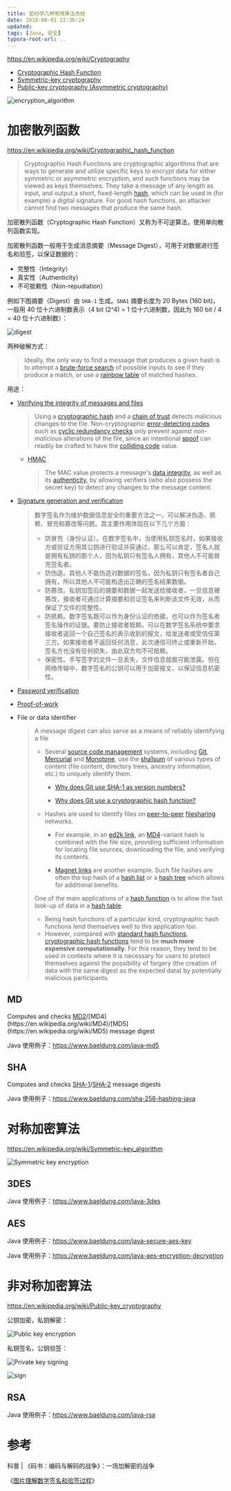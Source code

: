 ```yaml
---
title: 密码学几种常用算法总结
date: 2018-06-01 22:36:24
updated:
tags: [Java, 安全]
typora-root-url: ..
---
```


https://en.wikipedia.org/wiki/Cryptography

* [Cryptographic Hash Function](https://en.wikipedia.org/wiki/Cryptographic_hash_function)
* [Symmetric-key cryptography](https://en.wikipedia.org/wiki/Symmetric-key_algorithm)
* [Public-key cryptography (Asymmetric cryptography)](https://en.wikipedia.org/wiki/Public-key_cryptography)

![encryption_algorithm](/img/security/encryption_algorithm.png)

# 加密散列函数

https://en.wikipedia.org/wiki/Cryptographic_hash_function

> Cryptographic Hash Functions are cryptographic algorithms that are ways to generate and utilize specific keys to encrypt data for either symmetric or asymmetric encryption, and such functions may be viewed as keys themselves. They take a message of any length as input, and output a short, fixed-length [hash](https://en.wikipedia.org/wiki/Hash_function), which can be used in (for example) a digital signature. For good hash functions, an attacker cannot find two messages that produce the same hash.

加密散列函数（Cryptographic Hash Function）又称为不可逆算法，使用单向散列函数实现。

加密散列函数一般用于生成消息摘要（Message Digest），可用于对数据进行签名和验签，以保证数据的：

* 完整性（Integrity）
* 真实性（Authenticity）
* 不可抵赖性（Non-repudiation）

例如下图摘要（Digest）由 `SHA-1` 生成。`SHA1` 摘要长度为 20 Bytes (160 bit)，一般用 40 位十六进制数表示（4 bit (2^4) = 1 位十六进制数，因此为 160 bit / 4 = 40 位十六进制数）：

![digest](/img/security/Digest.svg)

两种破解方式：

> Ideally, the only way to find a message that produces a given hash is to attempt a [brute-force search](https://en.wikipedia.org/wiki/Brute-force_search) of possible inputs to see if they produce a match, or use a [rainbow table](https://en.wikipedia.org/wiki/Rainbow_table) of matched hashes.

用途：

* [Verifying the integrity of messages and files](https://en.wikipedia.org/wiki/File_verification)

  > Using a [cryptographic hash](https://en.wikipedia.org/wiki/Cryptographic_hash_function) and a [chain of trust](https://en.wikipedia.org/wiki/Chain_of_trust) detects malicious changes to the file. Non-cryptographic [error-detecting codes](https://en.wikipedia.org/wiki/Error-detecting_code) such as [cyclic redundancy checks](https://en.wikipedia.org/wiki/Cyclic_redundancy_check) only prevent against *non-malicious* alterations of the file, since an intentional [spoof](https://en.wikipedia.org/wiki/Spoofing_attack) can readily be crafted to have the [colliding code](https://en.wikipedia.org/wiki/Collision_attack) value.

  * [HMAC](https://en.wikipedia.org/wiki/HMAC)

    > The MAC value protects a message's [data integrity](https://en.wikipedia.org/wiki/Data_integrity), as well as its [authenticity](https://en.wikipedia.org/wiki/Message_authentication), by allowing verifiers (who also possess the secret key) to detect any changes to the message content.

* [Signature generation and verification](https://en.wikipedia.org/wiki/Digital_signature)

  > 数字签名作为维护数据信息安全的重要方法之一，可以解决伪造、抵赖、冒充和篡改等问题。其主要作用体现在以下几个方面：
  >
  > - 防冒充（身份认证）。在数字签名中，当使用私钥签名时，如果接收方或验证方用其公钥进行验证并获通过，那么可以肯定，签名人就是拥有私钥的那个人，因为私钥只有签名人拥有，其他人不可能冒充签名者。
  > - 防伪造。其他人不能伪造对数据的签名，因为私钥只有签名者自己拥有，所以其他人不可能构造出正确的签名结果数据。
  > - 防篡改。私钥加签后的摘要和数据一起发送给接收者，一旦信息被篡改，接收者可通过计算摘要和验证签名来判断该文件无效，从而保证了文件的完整性。
  > - 防抵赖。数字签名既可以作为身份认证的依据，也可以作为签名者签名操作的证据。要防止接收者抵赖，可以在数字签名系统中要求接收者返回一个自己签名的表示收到的报文，给发送者或受信任第三方。如果接收者不返回任何消息，此次通信可终止或重新开始，签名方也没有任何损失，由此双方均不可抵赖。
  > - 保密性。手写签字的文件一旦丢失，文件信息就极可能泄露。但在网络传输中，数字签名的公钥可以用于加密报文，以保证信息机密性。

* [Password verification](https://en.wikipedia.org/wiki/Password_hashing)

* [Proof-of-work](https://en.wikipedia.org/wiki/Proof-of-work_system)

* File or data identifier

  > A message digest can also serve as a means of reliably identifying a file
  >
  > * Several [source code management](https://en.wikipedia.org/wiki/Source_Code_Management) systems, including [Git](https://en.wikipedia.org/wiki/Git_(software)), [Mercurial](https://en.wikipedia.org/wiki/Mercurial_(software)) and [Monotone](https://en.wikipedia.org/wiki/Monotone_(software)), use the [sha1sum](https://en.wikipedia.org/wiki/Sha1sum) of various types of content (file content, directory trees, ancestry information, etc.) to uniquely identify them.
  >   * [Why does Git use SHA-1 as version numbers?](https://stackoverflow.com/questions/11233591/why-does-git-use-sha-1-as-version-numbers)
  >
  >   * [Why does Git use a cryptographic hash function?](https://stackoverflow.com/questions/28792784/why-does-git-use-a-cryptographic-hash-function)
  >
  > * Hashes are used to identify files on [peer-to-peer](https://en.wikipedia.org/wiki/Peer-to-peer) [filesharing](https://en.wikipedia.org/wiki/Filesharing) networks.
  >
  >   * For example, in an [ed2k link](https://en.wikipedia.org/wiki/Ed2k_link), an [MD4](https://en.wikipedia.org/wiki/MD4)-variant hash is combined with the file size, providing sufficient information for locating file sources, downloading the file, and verifying its contents. 
  >
  >   * [Magnet links](https://en.wikipedia.org/wiki/Magnet_URI_scheme) are another example. Such file hashes are often the top hash of a [hash list](https://en.wikipedia.org/wiki/Hash_list) or a [hash tree](https://en.wikipedia.org/wiki/Merkle_tree) which allows for additional benefits.
  >
  > One of the main applications of a [hash function](https://en.wikipedia.org/wiki/Hash_function) is to allow the fast look-up of data in a [hash table](https://en.wikipedia.org/wiki/Hash_table). 
  >
  > * Being hash functions of a particular kind, cryptographic hash functions lend themselves well to this application too.
  > * However, compared with [standard hash functions](https://en.wikipedia.org/wiki/Hash_function), [cryptographic hash functions](https://en.wikipedia.org/wiki/Cryptographic_hash_function) tend to be **much more expensive computationally**. For this reason, they tend to be used in contexts where it is necessary for users to protect themselves against the possibility of forgery (the creation of data with the same digest as the expected data) by potentially malicious participants.

## MD

Computes and checks [MD2](https://en.wikipedia.org/wiki/MD2_(hash_function))/[MD4](https://en.wikipedia.org/wiki/MD4)/[MD5](https://en.wikipedia.org/wiki/MD5) message digest

Java 使用例子：https://www.baeldung.com/java-md5

## SHA

Computes and checks [SHA-1](https://en.wikipedia.org/wiki/SHA-1)/[SHA-2](https://en.wikipedia.org/wiki/SHA-2) message digests

Java 使用例子：https://www.baeldung.com/sha-256-hashing-java

# 对称加密算法

https://en.wikipedia.org/wiki/Symmetric-key_algorithm

![Symmetric key encryption](/img/security/Symmetric_key_encryption.svg)

## 3DES

Java 使用例子：https://www.baeldung.com/java-3des

## AES

Java 使用例子：https://www.baeldung.com/java-secure-aes-key

Java 使用例子：https://www.baeldung.com/java-aes-encryption-decryption

# 非对称加密算法

https://en.wikipedia.org/wiki/Public-key_cryptography

公钥加密，私钥解密：

![Public key encryption](/img/security/Public_key_encryption.svg)

私钥签名，公钥验签：

![Private key signing](/img/security/Private_key_signing.svg)

![sign](/img/security/sign.png)

## RSA

Java 使用例子：https://www.baeldung.com/java-rsa

# 参考

科普  | 《码书：编码与解码的战争》：一场加解密的战争

《[图片理解数字签名和验签过程](https://blog.csdn.net/xiangwanpeng/article/details/70834060)》
